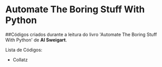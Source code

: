 # Automate The Boring Stuff With Python
##Códigos criados durante a leitura do livro 'Automate The Boring Stuff With Python' de __Al Sweigart__.

Lista de Códigos:

- Collatz

